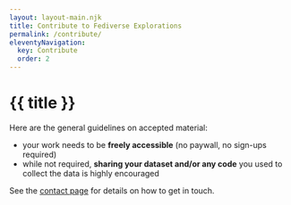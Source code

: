 ```yaml
---
layout: layout-main.njk
title: Contribute to Fediverse Explorations
permalink: /contribute/
eleventyNavigation:
  key: Contribute
  order: 2
---
```


# {{ title }}

Here are the general guidelines on accepted material:

- your work needs to be **freely accessible** (no paywall, no sign-ups required)
- while not required, **sharing your dataset and/or any code** you used to collect the data is highly encouraged

See the [contact page](/contact) for details on how to get in touch.